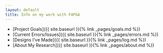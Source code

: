 ```yaml
---
layout: default
title: Info on my work with F4PGA
---
```


  * [Project Goals]({{ site.baseurl }}{% link _pages/goals.md %})
  * [Current Errors/Issues]({{ site.baseurl }}{% link _pages/errors.md %})
  * [Designs I've Made]({{ site.baseurl }}{% link _pages/log.md %})
  * [About My Research]({{ site.baseurl }}{% link _pages/about.md %})
  
